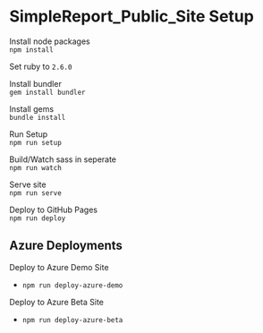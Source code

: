 # SimpleReport_Public_Site Setup

Install node packages  
`npm install`

Set ruby to `2.6.0`

Install bundler  
`gem install bundler`

Install gems  
`bundle install`

Run Setup  
`npm run setup`

Build/Watch sass in seperate  
`npm run watch`

Serve site  
`npm run serve`

Deploy to GitHub Pages  
`npm run deploy`

## Azure Deployments
Deploy to Azure Demo Site
- `npm run deploy-azure-demo`

Deploy to Azure Beta Site
- `npm run deploy-azure-beta`